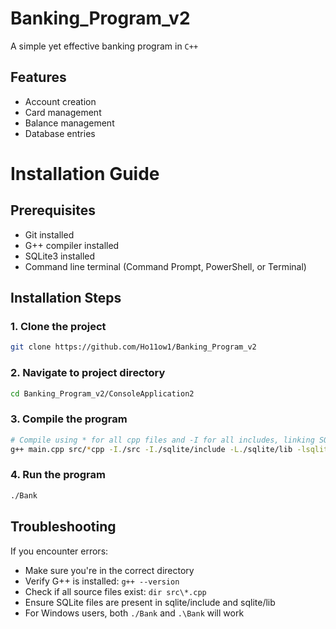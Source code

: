 # Banking_Program_v2

A simple yet effective banking program in ```C++```


## Features

- Account creation
- Card management
- Balance management
- Database entries


# Installation Guide

## Prerequisites
- Git installed
- G++ compiler installed
- SQLite3 installed
- Command line terminal (Command Prompt, PowerShell, or Terminal)

## Installation Steps

### 1. Clone the project
```bash
git clone https://github.com/Ho11ow1/Banking_Program_v2
```
### 2. Navigate to project directory
```bash
cd Banking_Program_v2/ConsoleApplication2
```
### 3. Compile the program
```bash
# Compile using * for all cpp files and -I for all includes, linking SQLite
g++ main.cpp src/*cpp -I./src -I./sqlite/include -L./sqlite/lib -lsqlite3 -o Bank
```
### 4. Run the program
```bash
./Bank
```

## Troubleshooting

If you encounter errors:

- Make sure you're in the correct directory
- Verify G++ is installed: `g++ --version`
- Check if all source files exist: `dir src\*.cpp`
- Ensure SQLite files are present in sqlite/include and sqlite/lib
- For Windows users, both `./Bank` and `.\Bank` will work
